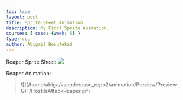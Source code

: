```yaml
---
toc: true
layout: post
title: Sprite Sheet Animation
description: My First Sprite Animation.
courses: { csse: {week: 5} }
type: ccc
author: Abigail Besufekad
---
```


Reaper Sprite Sheet:
![](/home/abiga/vscode/csse_repo2/images/HostileAttackReaper-Sheet.png)


Reaper Animation:
> ![](/home/abiga/vscode/csse_repo2/animation/Preview/Preview GIF/HostileAttackReaper.gif)

